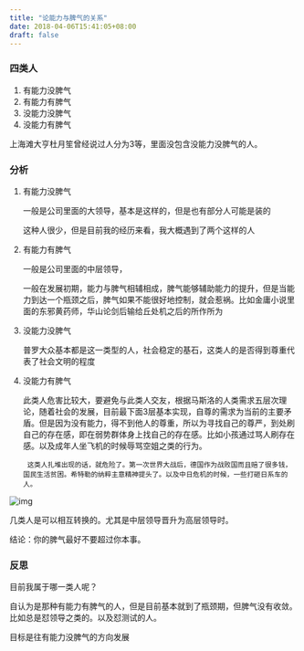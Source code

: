 ```yaml
---
title: "论能力与脾气的关系"
date: 2018-04-06T15:41:05+08:00
draft: false
---
```


### 四类人

1. 有能力没脾气
2. 有能力有脾气
3. 没能力没脾气
4. 没能力有脾气

上海滩大亨杜月笙曾经说过人分为3等，里面没包含没能力没脾气的人。

### 分析

1. 有能力没脾气

   一般是公司里面的大领导，基本是这样的，但是也有部分人可能是装的

   这种人很少，但是目前我的经历来看，我大概遇到了两个这样的人

2. 有能力有脾气

   一般是公司里面的中层领导，

   一般在发展初期，能力与脾气相辅相成，脾气能够辅助能力的提升，但是当能力到达一个瓶颈之后，脾气如果不能很好地控制，就会惹祸。比如金庸小说里面的东邪黄药师，华山论剑后输给丘处机之后的所作所为

3. 没能力没脾气

   普罗大众基本都是这一类型的人，社会稳定的基石，这类人的是否得到尊重代表了社会文明的程度

4. 没能力有脾气

   此类人危害比较大，要避免与此类人交友，根据马斯洛的人类需求五层次理论，随着社会的发展，目前最下面3层基本实现，自尊的需求为当前的主要矛盾。但是因为没有能力，得不到他人的尊重，所以为寻找自己的尊严，到处刷自己的存在感，即在弱势群体身上找自己的存在感。比如小孩通过骂人刷存在感。以及成年人坐飞机的时候辱骂空姐之类的行为。

		这类人扎堆出现的话，就危险了。第一次世界大战后，德国作为战败国而且赔了很多钱，国民生活贫困。希特勒的纳粹主意精神提头了。以及中日危机的时候，一些打砸日系车的人。





![img](https://timgsa.baidu.com/timg?image&quality=80&size=b9999_10000&sec=1522924331666&di=bc516be3a4b055a5cda11abe0bc3ac16&imgtype=0&src=http%3A%2F%2Fn.sinaimg.cn%2Feladies%2Ftransform%2F20170522%2FrAN3-fyfkzhs8796078.jpg)

几类人是可以相互转换的。尤其是中层领导晋升为高层领导时。

结论：你的脾气最好不要超过你本事。





### 反思

目前我属于哪一类人呢？

自认为是那种有能力有脾气的人，但是目前基本就到了瓶颈期，但脾气没有收敛。比如总是怼领导之类的。以及怼测试的人。



目标是往有能力没脾气的方向发展



